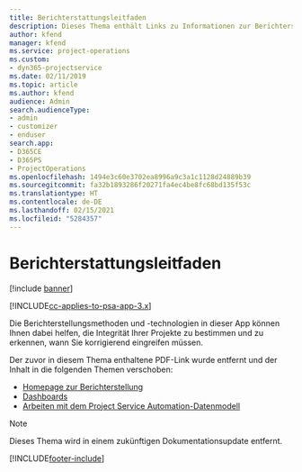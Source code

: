 ```yaml
---
title: Berichterstattungsleitfaden
description: Dieses Thema enthält Links zu Informationen zur Berichterstellung.
author: kfend
manager: kfend
ms.service: project-operations
ms.custom:
- dyn365-projectservice
ms.date: 02/11/2019
ms.topic: article
ms.author: kfend
audience: Admin
search.audienceType:
- admin
- customizer
- enduser
search.app:
- D365CE
- D365PS
- ProjectOperations
ms.openlocfilehash: 1494e3c60e3702ea8996a9c3a1c1128d24889b39
ms.sourcegitcommit: fa32b1893286f20271fa4ec4be8fc68bd135f53c
ms.translationtype: HT
ms.contentlocale: de-DE
ms.lasthandoff: 02/15/2021
ms.locfileid: "5284357"
---
```

# <a name="reporting-guide"></a>Berichterstattungsleitfaden

[!include [banner](../../includes/psa-now-project-operations.md)]

[!INCLUDE[cc-applies-to-psa-app-3.x](../../includes/cc-applies-to-psa-app-3x.md)]

Die Berichterstellungsmethoden und -technologien in dieser App können Ihnen dabei helfen, die Integrität Ihrer Projekte zu bestimmen und zu erkennen, wann Sie korrigierend eingreifen müssen. 

Der zuvor in diesem Thema enthaltene PDF-Link wurde entfernt und der Inhalt in die folgenden Themen verschoben:

- [Homepage zur Berichterstellung](../reports-reporting-dynamics-365-project-service.md)
- [Dashboards](../reports-dashboards.md)
- [Arbeiten mit dem Project Service Automation-Datenmodell](../reports-working-project-service-data-model.md)

> [!NOTE]
> Dieses Thema wird in einem zukünftigen Dokumentationsupdate entfernt. 


[!INCLUDE[footer-include](../../includes/footer-banner.md)]